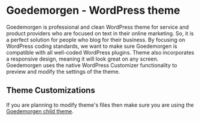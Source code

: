 # Goedemorgen - WordPress theme

Goedemorgen is professional and clean WordPress theme for service and product providers who are focused on text in their online marketing. So, it is a perfect solution for people who blog for their business. By focusing on WordPress coding standards, we want to make sure Goedemorgen is compatible with all well-coded WordPress plugins. Theme also incorporates a responsive design, meaning it will look great on any screen. Goedemorgen uses the native WordPress Customizer functionality to preview and modify the settings of the theme.

## Theme Customizations

If you are planning to modify theme's files then make sure you are using the <a href="https://github.com/dashkevych/goedemorgen-child" target="_blank">Goedemorgen child theme</a>.
